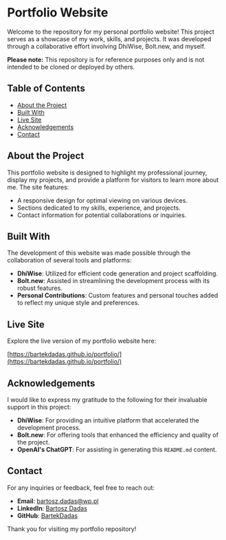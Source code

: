 # Portfolio Website

Welcome to the repository for my personal portfolio website! This project serves as a showcase of my work, skills, and projects. It was developed through a collaborative effort involving DhiWise, Bolt.new, and myself.

**Please note:** This repository is for reference purposes only and is not intended to be cloned or deployed by others.

## Table of Contents

- [About the Project](#about-the-project)
- [Built With](#built-with)
- [Live Site](#live-site)
- [Acknowledgements](#acknowledgements)
- [Contact](#contact)

## About the Project

This portfolio website is designed to highlight my professional journey, display my projects, and provide a platform for visitors to learn more about me. The site features:

- A responsive design for optimal viewing on various devices.
- Sections dedicated to my skills, experience, and projects.
- Contact information for potential collaborations or inquiries.

## Built With

The development of this website was made possible through the collaboration of several tools and platforms:

- **DhiWise**: Utilized for efficient code generation and project scaffolding.
- **Bolt.new**: Assisted in streamlining the development process with its robust features.
- **Personal Contributions**: Custom features and personal touches added to reflect my unique style and preferences.

## Live Site

Explore the live version of my portfolio website here:

[https://bartekdadas.github.io/portfolio/](https://bartekdadas.github.io/portfolio/)

## Acknowledgements

I would like to express my gratitude to the following for their invaluable support in this project:

- **DhiWise**: For providing an intuitive platform that accelerated the development process.
- **Bolt.new**: For offering tools that enhanced the efficiency and quality of the project.
- **OpenAI's ChatGPT**: For assisting in generating this `README.md` content.

## Contact

For any inquiries or feedback, feel free to reach out:

- **Email**: [bartosz.dadas@wp.pl](mailto:bartosz.dadas@wp.pl)
- **LinkedIn**: [Bartosz Dadas](https://www.linkedin.com/in/bartek-dadas-62a756281/)
- **GitHub**: [BartekDadas](https://github.com/BartekDadas)

Thank you for visiting my portfolio repository!
